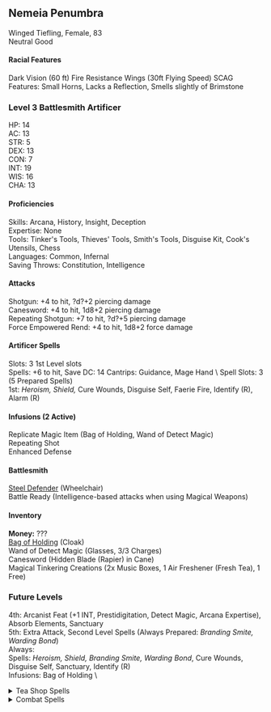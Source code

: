 ## Nemeia Penumbra
Winged Tiefling, Female, 83 \
Neutral Good

#### Racial Features
Dark Vision (60 ft)
Fire Resistance
Wings (30ft Flying Speed)
SCAG Features: Small Horns, Lacks a Reflection, Smells slightly of Brimstone

### Level 3 Battlesmith Artificer
HP: 14 \
AC: 13 \
STR: 5 \
DEX: 13 \
CON: 7 \
INT: 19 \
WIS: 16 \
CHA: 13

#### Proficiencies 
Skills: Arcana, History, Insight, Deception \
Expertise: None \
Tools: Tinker's Tools, Thieves' Tools, Smith's Tools, Disguise Kit, Cook's Utensils, Chess \
Languages: Common, Infernal \
Saving Throws: Constitution, Intelligence 

#### Attacks
Shotgun: +4 to hit, ?d?+2 piercing damage \
Canesword: +4 to hit, 1d8+2 piercing damage \
Repeating Shotgun: +7 to hit, ?d?+5 piercing damage \
Force Empowered Rend: +4 to hit, 1d8+2 force damage

#### Artificer Spells
Slots: 3 1st Level slots \
Spells: +6 to hit, Save DC: 14
Cantrips: Guidance, Mage Hand \ 
Spell Slots: 3 (5 Prepared Spells) \
1st: *Heroism, Shield,* Cure Wounds, Disguise Self, Faerie Fire, Identify (R), Alarm (R)

#### Infusions (2 Active)
Replicate Magic Item (Bag of Holding, Wand of Detect Magic) \
Repeating Shot \
Enhanced Defense

#### Battlesmith
[Steel Defender](google.com) (Wheelchair) \
Battle Ready (Intelligence-based attacks when using Magical Weapons)

#### Inventory
**Money:** ??? \
[Bag of Holding](google.com) (Cloak) \
Wand of Detect Magic (Glasses, 3/3 Charges) \
Canesword (Hidden Blade (Rapier) in Cane) \
Magical Tinkering Creations (2x Music Boxes, 1 Air Freshener (Fresh Tea), 1 Free) 

### Future Levels
4th: Arcanist Feat (+1 INT, Prestidigitation, Detect Magic, Arcana Expertise), Absorb Elements, Sanctuary \
5th: Extra Attack, Second Level Spells (Always Prepared: *Branding Smite, Warding Bond*) \
Always: \
Spells: *Heroism, Shield, Branding Smite, Warding Bond*, Cure Wounds, Disguise Self, Sanctuary, Identify (R) \
Infusions: Bag of Holding \
<details> <summary> Tea Shop Spells </summary>
  Spells: Alarm (R), Sanctuary, Aid \
  Infusions: Detect Magic Glasses
</details>
<details> <summary> Combat Spells </summary>
  Spells: Blur, Invisiblity, Heat Metal \
  Infusions: Repeating Shotgun
</details>

